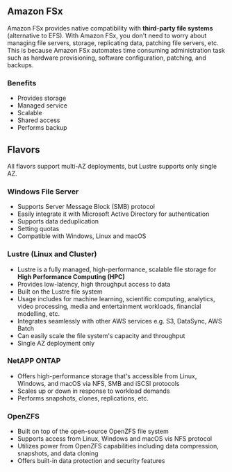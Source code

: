 ## Amazon FSx

Amazon FSx provides native compatibility with **third-party file systems** (alternative to EFS). With Amazon FSx, you don't need to worry about managing file servers, storage, replicating data, patching file servers, etc. This is because Amazon FSx automates time consuming administration task such as hardware provisioning, software configuration, patching, and backups.

### Benefits

- Provides storage
- Managed service
- Scalable
- Shared access
- Performs backup

## Flavors

All flavors support multi-AZ deployments, but Lustre supports only single AZ.

### Windows File Server

- Supports Server Message Block (SMB) protocol
- Easily integrate it with Microsoft Active Directory for authentication
- Supports data deduplication
- Setting quotas
- Compatible with Windows, Linux and macOS

### Lustre (Linux and Cluster)

- Lustre is a fully managed, high-performance, scalable file storage for **High Performance Computing (HPC)**
- Provides low-latency, high throughput access to data
- Built on the Lustre file system
- Usage includes for machine learning, scientific computing, analytics, video processing, media and entertainment workloads, financial modelling, etc.
- Integrates seamlessly with other AWS services e.g. S3, DataSync, AWS Batch
- Can easily scale the file system's capacity and throughput
- Single AZ deployment only

### NetAPP ONTAP

- Offers high-performance storage that's accessible from Linux, Windows, and macOS via NFS, SMB and iSCSI protocols
- Scales up or down in response to workload demands
- Performs snapshots, clones, replications, etc.

### OpenZFS

- Built on top of the open-source OpenZFS file system
- Supports access from Linux, Windows and macOS vis NFS protocol
- Utilizes power from OpenZFS capabilities including data compression, snapshots, and data cloning
- Offers built-in data protection and security features
